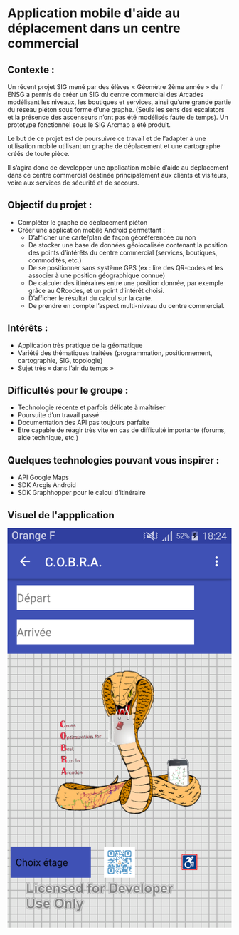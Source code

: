 # Application mobile d'aide au déplacement dans un centre commercial

## Contexte :

Un récent projet SIG mené par des élèves « Géomètre 2ème année » de l' ENSG a permis de créer un SIG du centre commercial
des Arcades modélisant les niveaux, les boutiques et services, ainsi qu’une grande partie du réseau piéton sous
forme d’une graphe. (Seuls les sens des escalators et la présence des ascenseurs n’ont pas été modélisés faute de
temps). Un prototype fonctionnel sous le SIG Arcmap a été produit.

Le but de ce projet est de poursuivre ce travail et de l’adapter à une utilisation mobile utilisant un
graphe de déplacement et une cartographe créés de toute pièce.


Il s’agira donc de développer une application mobile d’aide au déplacement dans ce centre
commercial destinée principalement aux clients et visiteurs, voire aux services de sécurité et de
secours.

## Objectif du projet :

- Compléter le graphe de déplacement piéton
- Créer une application mobile Android permettant :
    - D’afficher une carte/plan de façon géoréférencée ou non
    - De stocker une base de données géolocalisée contenant la position des points
d’intérêts du centre commercial (services, boutiques, commodités, etc.)
    - De se positionner sans système GPS (ex : lire des QR-codes et les associer à une
position géographique connue)
    - De calculer des itinéraires entre une position donnée, par exemple grâce au QRcodes,
et un point d’intérêt choisi.
    - D’afficher le résultat du calcul sur la carte.
    - De prendre en compte l’aspect multi-niveau du centre commercial.

## Intérêts :
- Application très pratique de la géomatique
- Variété des thématiques traitées (programmation, positionnement, cartographie, SIG,
topologie)
- Sujet très « dans l’air du temps »

## Difficultés pour le groupe :
- Technologie récente et parfois délicate à maîtriser
- Poursuite d’un travail passé
- Documentation des API pas toujours parfaite
- Etre capable de réagir très vite en cas de difficulté importante (forums, aide technique, etc.)

## Quelques technologies pouvant vous inspirer :
- API Google Maps
- SDK Arcgis Android
- SDK Graphhopper pour le calcul d’itinéraire

## Visuel de l'appplication

![alt tag](1-Documents\Visuel\appli_demo.png)